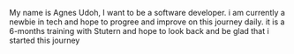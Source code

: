My name is Agnes Udoh, I want to be a software developer.
i am currently a newbie in tech and hope to progree and improve on this journey daily.
it is a 6-months training with Stutern and hope to look back and be glad that i started this journey